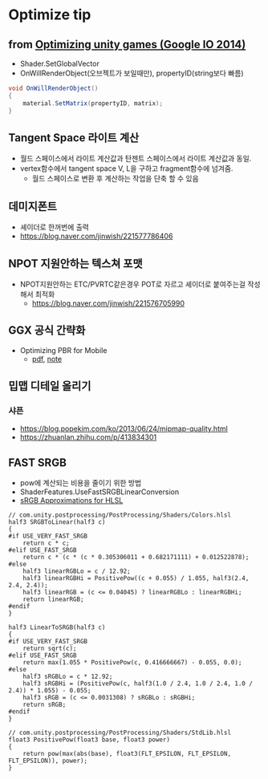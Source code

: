 # Optimize tip

## from [Optimizing unity games (Google IO 2014)](https://www.slideshare.net/AlexanderDolbilov/google-i-o-2014)

- Shader.SetGlobalVector
- OnWillRenderObject(오브젝트가 보일때만), propertyID(string보다 빠름)

``` cs
void OnWillRenderObject()
{
    material.SetMatrix(propertyID, matrix);
}
```

## Tangent Space 라이트 계산

- 월드 스페이스에서 라이트 계산값과 탄젠트 스페이스에서 라이트 계산값과 동일.
- vertex함수에서 tangent space V, L을 구하고 fragment함수에 넘겨줌.
  - 월드 스페이스로 변환 후 계산하는 작업을 단축 할 수 있음

## 데미지폰트

- 셰이더로 한꺼번에 출력
- <https://blog.naver.com/jinwish/221577786406>

## NPOT 지원안하는 텍스쳐 포맷

- NPOT지원안하는 ETC/PVRTC같은경우 POT로 자르고 셰이더로 붙여주는걸 작성해서 최적화
  - <https://blog.naver.com/jinwish/221576705990>

## GGX 공식 간략화

- Optimizing PBR for Mobile
  - [pdf](https://community.arm.com/cfs-file/__key/communityserver-blogs-components-weblogfiles/00-00-00-20-66/siggraph2015_2D00_mmg_2D00_renaldas_2D00_slides.pdf), [note](https://community.arm.com/cfs-file/__key/communityserver-blogs-components-weblogfiles/00-00-00-20-66/siggraph2015_2D00_mmg_2D00_renaldas_2D00_notes.pdf)

## 밉맵 디테일 올리기

### 샤픈

- <https://blog.popekim.com/ko/2013/06/24/mipmap-quality.html>
- <https://zhuanlan.zhihu.com/p/413834301>

## FAST SRGB

- pow에 계산되는 비용을 줄이기 위한 방법
- ShaderFeatures.UseFastSRGBLinearConversion 
- [sRGB Approximations for HLSL](http://chilliant.blogspot.com/2012/08/srgb-approximations-for-hlsl.html)

``` hlsl
// com.unity.postprocessing/PostProcessing/Shaders/Colors.hlsl
half3 SRGBToLinear(half3 c)
{
#if USE_VERY_FAST_SRGB
    return c * c;
#elif USE_FAST_SRGB
    return c * (c * (c * 0.305306011 + 0.682171111) + 0.012522878);
#else
    half3 linearRGBLo = c / 12.92;
    half3 linearRGBHi = PositivePow((c + 0.055) / 1.055, half3(2.4, 2.4, 2.4));
    half3 linearRGB = (c <= 0.04045) ? linearRGBLo : linearRGBHi;
    return linearRGB;
#endif
}

half3 LinearToSRGB(half3 c)
{
#if USE_VERY_FAST_SRGB
    return sqrt(c);
#elif USE_FAST_SRGB
    return max(1.055 * PositivePow(c, 0.416666667) - 0.055, 0.0);
#else
    half3 sRGBLo = c * 12.92;
    half3 sRGBHi = (PositivePow(c, half3(1.0 / 2.4, 1.0 / 2.4, 1.0 / 2.4)) * 1.055) - 0.055;
    half3 sRGB = (c <= 0.0031308) ? sRGBLo : sRGBHi;
    return sRGB;
#endif
}

// com.unity.postprocessing/PostProcessing/Shaders/StdLib.hlsl
float3 PositivePow(float3 base, float3 power)
{
    return pow(max(abs(base), float3(FLT_EPSILON, FLT_EPSILON, FLT_EPSILON)), power);
}
```
